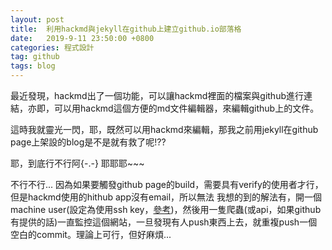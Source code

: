 ```yaml
---
layout: post
title:  利用hackmd與jekyll在github上建立github.io部落格
date:   2019-9-11 23:50:00 +0800
categories: 程式設計
tag: github
tags: blog
---
```


最近發現，hackmd出了一個功能，可以讓hackmd裡面的檔案與github進行連結，亦即，可以用hackmd這個方便的md文件編輯器，來編輯github上的文件。

這時我就靈光一閃，耶，既然可以用hackmd來編輯，那我之前用jekyll在github page上架設的blog是不是就有救了呢!??

耶，到底行不行阿{-.-} 耶耶耶~~~

不行不行... 因為如果要觸發github page的build，需要具有verify的使用者才行，但是hackmd使用的hithub app沒有email，所以無法
我想的到的解法有，開一個machine user(設定為使用ssh key，[參考](https://developer.github.com/v3/guides/managing-deploy-keys/#machine-users))，然後用一隻爬蟲(或api，如果github有提供的話)一直監控這個網站，一旦發現有人push東西上去，就重複push一個空白的commit。理論上可行，但好麻煩...
